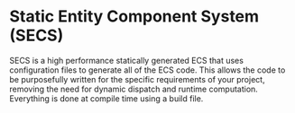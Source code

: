 # Static Entity Component System (SECS)

SECS is a high performance statically generated ECS that uses configuration files to generate all of the ECS code. This allows the code to be purposefully written for the specific requirements of your project, removing the need for dynamic dispatch and runtime computation. Everything is done at compile time using a build file.